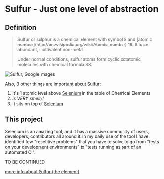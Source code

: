 # Sulfur - Just one level of abstraction

## Definition

<blockquote cite="http://en.wikipedia.org/wiki/Sulfur">
Sulfur or sulphur is a chemical element with symbol S and
[atomic number](http://en.wikipedia.org/wiki/Atomic_number) 16.
It is an abundant, multivalent non-metal.

Under normal conditions, sulfur atoms form cyclic octatomic
molecules with chemical formula S8.
</blockquote>

![Sulfur, Google images](http://us.cdn4.123rf.com/168nwm/conceptw/conceptw1302/conceptw130200029/17935570-sulfur-element-from-periodic-table.jpg)

Also, 3 other things are important about Sulfur:

1. It's 1 atomic level above [Selenium](http://en.wikipedia.org/wiki/Selenium) in the table of Chemical Elements
2. _is VERY smelly!_
3. It sits on top of [Selenium](http://docs.seleniumhq.org/)

## This project

Selenium is an amazing tool, and it has a massive community of users, developers, contributors all around it.
In my daily use of the tool I have identified few "repetitive problems" that you have to solve to go from "tests
on your development environments" to "tests running as part of an automated CI".

TO BE CONTINUED

[more info about Sulfur (the element)](http://www.periodictable.com/Elements/016/index.html)

